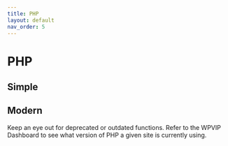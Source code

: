 ```yaml
---
title: PHP
layout: default
nav_order: 5
---
```


# PHP

## Simple

## Modern

Keep an eye out for deprecated or outdated functions. Refer to the WPVIP Dashboard to see what version of PHP a given site is currently using.